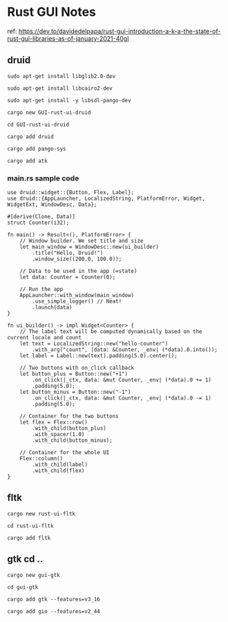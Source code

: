 # Rust GUI Notes 
ref: https://dev.to/davidedelpapa/rust-gui-introduction-a-k-a-the-state-of-rust-gui-libraries-as-of-january-2021-40gl

## druid 

	sudo apt-get install libglib2.0-dev

	sudo apt-get install libcairo2-dev

	sudo apt-get install -y libsdl-pango-dev

	cargo new GUI-rust-ui-druid

	cd GUI-rust-ui-druid

	cargo add druid

	cargo add pango-sys

	cargo add atk

### main.rs sample code

	use druid::widget::{Button, Flex, Label};
	use druid::{AppLauncher, LocalizedString, PlatformError, Widget, WidgetExt, WindowDesc, Data};

	#[derive(Clone, Data)]
	struct Counter(i32);

	fn main() -> Result<(), PlatformError> {
		// Window builder. We set title and size
		let main_window = WindowDesc::new(ui_builder)
			.title("Hello, Druid!")
			.window_size((200.0, 100.0));

		// Data to be used in the app (=state)
		let data: Counter = Counter(0);

		// Run the app
		AppLauncher::with_window(main_window)
			.use_simple_logger() // Neat!
			.launch(data)
	}

	fn ui_builder() -> impl Widget<Counter> {
		// The label text will be computed dynamically based on the current locale and count
		let text = LocalizedString::new("hello-counter")
			.with_arg("count", |data: &Counter, _env| (*data).0.into());
		let label = Label::new(text).padding(5.0).center();

		// Two buttons with on_click callback
		let button_plus = Button::new("+1")
			.on_click(|_ctx, data: &mut Counter, _env| (*data).0 += 1)
			.padding(5.0);
		let button_minus = Button::new("-1")
			.on_click(|_ctx, data: &mut Counter, _env| (*data).0 -= 1)
			.padding(5.0);

		// Container for the two buttons
		let flex = Flex::row()
			.with_child(button_plus)
			.with_spacer(1.0)
			.with_child(button_minus);

		// Container for the whole UI
		Flex::column()
			.with_child(label)
			.with_child(flex)
	}

## fltk 

	cargo new rust-ui-fltk

	cd rust-ui-fltk

	cargo add fltk

## gtk cd ..

	cargo new gui-gtk

	cd gui-gtk

	cargo add gtk --features=v3_16

	cargo add gio --features=v2_44